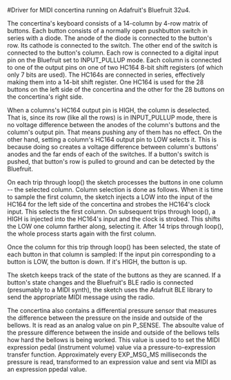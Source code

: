 #Driver for MIDI concertina running on Adafruit's Bluefruit 32u4.

The concertina's keyboard consists of a 14-column by 4-row matrix of buttons. Each button 
consists of a normally open pushbutton switch in series with a diode. The anode of the 
diode is connected to the button's row. Its cathode is connected to the switch. The other 
end of the switch is connected to the button's column. Each row is connected to a digital 
input pin on the Bluefruit set to INPUT_PULLUP mode. Each column is connected to one of the 
output pins on one of two HC164 8-bit shift registers (of which only 7 bits are used). The 
HC164s are connected in series, effectively making them into a 14-bit shift register. One 
HC164 is used for the 28 buttons on the left side of the concertina  and the other for the 
28 buttons on the concertina's right side.

When a columns's HC164 output pin is HIGH, the column is deselected. That is, since its 
row (like all the rows) is in INPUT_PULLUP mode, there is no voltage difference between 
the anodes of the column's buttons and the column's output pin. That means pushing any 
of them has no effect. On the other hand, setting a column's HC164 output pin to LOW 
selects it. This is because doing so creates a voltage difference between column's 
buttons' anodes and the far ends of each of the switches. If a button's switch is pushed, 
that button's row is pulled to ground and can be detected by the Bluefruit.

On each trip through loop() the sketch processes the buttons in one column -- the selected 
column. Column selection is done as follows. When it is time to sample the first column, 
the sketch injects a LOW into the input of the HC164 for the left side of the concertina 
and strobes the HC164's clock input. This selects the first column. On subsequent trips 
through loop(), a HIGH is injected into the HC164's input and the clock is strobed. This
shifts the LOW one column farther along, selecting it. After 14 trips through loop(), the 
whole process starts again with the first column.

Once the column for this trip through loop() has been selected, the state of each button
in that column is sampled: If the input pin corresponding to a button is LOW, the button
is down. If it's HIGH, the button is up.

The sketch keeps track of the state of the buttons as they are scanned. If a button's 
state changes and the Bluefruit's BLE radio is connected (presumably to a MIDI synth), the 
sketch uses the Adafruit BLE library to send the appropriate MIDI message using the radio.

The concertina also contains a differential pressure sensor that measures the difference 
between the pressure on the inside and outside of the bellows. It is read as an analog value 
on pin P_SENSE. The absoulte value of the pressure difference between the inside and outside 
of the bellows tells how hard the bellows is being worked. This value is used to to set the 
MIDI expression pedal (instrument volume) value via a pressure-to-expression transfer 
function. Approximately every EXP_MSG_MS milliseconds the pressure is read, transformed 
to an expression value and sent via MIDI as an expression ppedal value.
